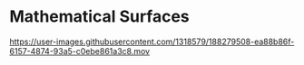 # Mathematical Surfaces

https://user-images.githubusercontent.com/1318579/188279508-ea88b86f-6157-4874-93a5-c0ebe861a3c8.mov

